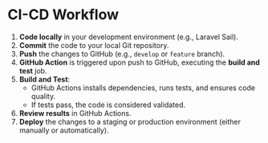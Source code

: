 # CI-CD Workflow
1. **Code locally** in your development environment (e.g., Laravel Sail).
2. **Commit** the code to your local Git repository.
3. **Push** the changes to GitHub (e.g., `develop` or `feature` branch).
4. **GitHub Action** is triggered upon push to GitHub, executing the **build and test** job.
5. **Build and Test**:
    - GitHub Actions installs dependencies, runs tests, and ensures code quality.
    - If tests pass, the code is considered validated.
6. **Review results** in GitHub Actions.
7. **Deploy** the changes to a staging or production environment (either manually or automatically).